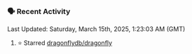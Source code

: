 ### 🗣 Recent Activity

<!--RECENT_ACTIVITY:last_update-->
Last Updated: Saturday, March 15th, 2025, 1:23:03 AM (GMT)
<!--RECENT_ACTIVITY:last_update_end-->
<!--RECENT_ACTIVITY:start-->
1. ⭐ Starred [dragonflydb/dragonfly](https://github.com/dragonflydb/dragonfly)<br>
<!--RECENT_ACTIVITY:end-->
